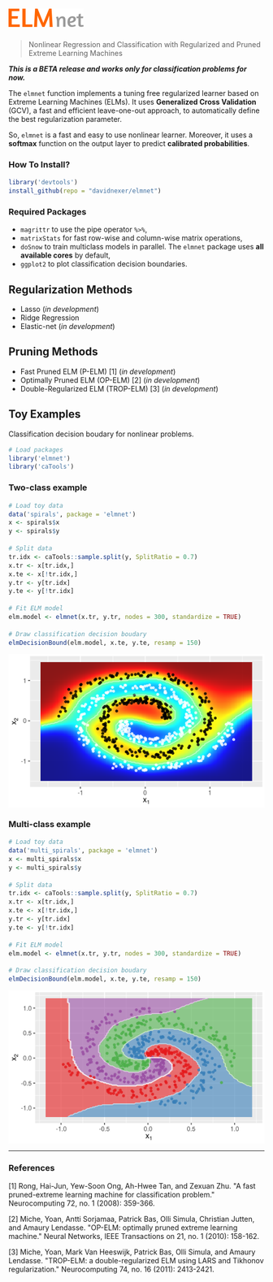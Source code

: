![elmnet R package](elmnet_logo.png "fig:")
================

> Nonlinear Regression and Classification with Regularized and Pruned Extreme Learning Machines

***This is a BETA release and works only for classification problems for now.***

The `elmnet` function implements a tuning free regularized learner based on Extreme Learning Machines (ELMs). It uses **Generalized Cross Validation** (GCV), a fast and efficient leave-one-out approach, to automatically define the best regularization parameter.

So, `elmnet` is a fast and easy to use nonlinear learner. Moreover, it uses a **softmax** function on the output layer to predict **calibrated probabilities**.

### How To Install?

``` r
library('devtools')
install_github(repo = "davidnexer/elmnet")
```

### Required Packages

-   `magrittr` to use the pipe operator `%>%`,
-   `matrixStats` for fast row-wise and column-wise matrix operations,
-   `doSnow` to train multiclass models in parallel. The `elmnet` package uses **all available cores** by default,
-   `ggplot2` to plot classification decision boundaries.

Regularization Methods
----------------------

-   Lasso (*in development*)
-   Ridge Regression
-   Elastic-net (*in development*)

Pruning Methods
---------------

-   Fast Pruned ELM (P-ELM) \[1\] (*in development*)
-   Optimally Pruned ELM (OP-ELM) \[2\] (*in development*)
-   Double-Regularized ELM (TROP-ELM) \[3\] (*in development*)

Toy Examples
------------

Classification decision boudary for nonlinear problems.

``` r
# Load packages
library('elmnet')
library('caTools')
```

### Two-class example

``` r
# Load toy data
data('spirals', package = 'elmnet')
x <- spirals$x
y <- spirals$y

# Split data
tr.idx <- caTools::sample.split(y, SplitRatio = 0.7)
x.tr <- x[tr.idx,]
x.te <- x[!tr.idx,]
y.tr <- y[tr.idx]
y.te <- y[!tr.idx]

# Fit ELM model
elm.model <- elmnet(x.tr, y.tr, nodes = 300, standardize = TRUE)

# Draw classification decision boudary
elmDecisionBound(elm.model, x.te, y.te, resamp = 150)
```

<img src="README_files/figure-markdown_github/unnamed-chunk-3-1.png" style="display: block; margin: auto;" />

### Multi-class example

``` r
# Load toy data
data('multi_spirals', package = 'elmnet')
x <- multi_spirals$x
y <- multi_spirals$y

# Split data
tr.idx <- caTools::sample.split(y, SplitRatio = 0.7)
x.tr <- x[tr.idx,]
x.te <- x[!tr.idx,]
y.tr <- y[tr.idx]
y.te <- y[!tr.idx]

# Fit ELM model
elm.model <- elmnet(x.tr, y.tr, nodes = 300, standardize = TRUE)

# Draw classification decision boudary
elmDecisionBound(elm.model, x.te, y.te, resamp = 150)
```

<img src="README_files/figure-markdown_github/unnamed-chunk-4-1.png" style="display: block; margin: auto;" />

------------------------------------------------------------------------

### References

\[1\] Rong, Hai-Jun, Yew-Soon Ong, Ah-Hwee Tan, and Zexuan Zhu. "A fast pruned-extreme learning machine for classification problem." Neurocomputing 72, no. 1 (2008): 359-366.

\[2\] Miche, Yoan, Antti Sorjamaa, Patrick Bas, Olli Simula, Christian Jutten, and Amaury Lendasse. "OP-ELM: optimally pruned extreme learning machine." Neural Networks, IEEE Transactions on 21, no. 1 (2010): 158-162.

\[3\] Miche, Yoan, Mark Van Heeswijk, Patrick Bas, Olli Simula, and Amaury Lendasse. "TROP-ELM: a double-regularized ELM using LARS and Tikhonov regularization." Neurocomputing 74, no. 16 (2011): 2413-2421.
